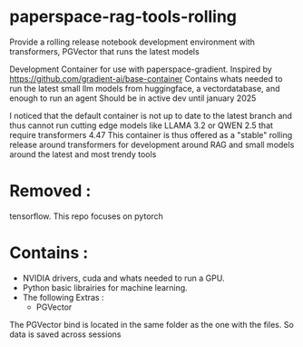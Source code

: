 # paperspace-rag-tools-rolling
Provide a rolling release notebook development environment with transformers, PGVector that runs the latest models

Development Container for use with paperspace-gradient. Inspired by https://github.com/gradient-ai/base-container
Contains whats needed to run the latest small llm models from huggingface, a vectordatabase, and enough to run an agent
Should be in active dev until january 2025

I noticed that the default container is not up to date to the latest branch 
and thus cannot run cutting edge models like LLAMA 3.2 or QWEN 2.5 that require transformers 4.47
This container is thus offered as a "stable" rolling release around transformers for development around RAG and small models
around the latest and most trendy tools

# Removed :
tensorflow. This repo focuses on pytorch

# Contains :
- NVIDIA drivers, cuda and whats needed to run a GPU.
- Python basic librairies for machine learning.
- The following Extras :
  - PGVector

The PGVector bind is located in the same folder as the one with the files. So data is saved across sessions
